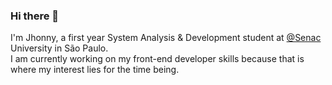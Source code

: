 ### Hi there 👋

I'm Jhonny, a first year System Analysis & Development student at <a href="https://www.sp.senac.br/" target="_blank">@Senac</a> University in São Paulo. </br>
I am currently working on my front-end developer skills because that is where my interest lies for the time being. </br>


<!--
**soyjho/soyjho** is a ✨ _special_ ✨ repository because its `README.md` (this file) appears on your GitHub profile.

Here are some ideas to get you started:

- 🔭 I’m currently working on ...
- 🌱 I’m currently learning ...
- 👯 I’m looking to collaborate on ...
- 🤔 I’m looking for help with ...
- 💬 Ask me about ...
- 📫 How to reach me: ...
- 😄 Pronouns: ...
- ⚡ Fun fact: ...
-->
